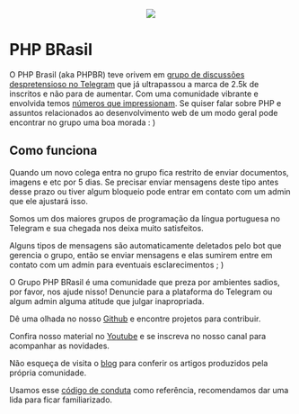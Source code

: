 <p align="center">
  <img src="https://raw.githubusercontent.com/brasil-php/reference/master/visual-identity/logo/github.png"/>
</p>

# PHP BRasil

O PHP Brasil (aka PHPBR) teve orivem em [grupo de discussões despretensioso no Telegram](https://telegram.me/phpbrasil) que já ultrapassou a marca de 2.5k de inscritos e não para de aumentar. Com uma comunidade vibrante e envolvida temos [números que impressionam](https://combot.org/c/-1001033617662). Se quiser falar sobre PHP e assuntos relacionados ao desenvolvimento web de um modo geral pode encontrar no grupo uma boa morada : )

## Como funciona

Quando um novo colega entra no grupo fica restrito de enviar documentos, imagens e etc por 5 dias. Se precisar enviar mensagens deste tipo antes desse prazo ou tiver algum bloqueio pode entrar em contato com um admin que ele ajustará isso.

Somos um dos maiores grupos de programação da língua portuguesa no Telegram e sua chegada nos deixa muito satisfeitos.

Alguns tipos de mensagens são automaticamente deletados pelo bot que gerencia o grupo, então se enviar mensagens e elas sumirem entre em contato com um admin para eventuais esclarecimentos ; )

O Grupo PHP BRasil é uma comunidade que preza por ambientes sadios, por favor, nos ajude nisso! Denuncie para a plataforma do Telegram ou algum admin alguma atitude que julgar inapropriada.

Dê uma olhada no nosso [Github](https://github.com/brasil-php) e encontre projetos para contribuir.

Confira nosso material no [Youtube](https://youtube.com/c/PHPBR) e se inscreva no nosso canal para acompanhar as novidades.

Não esqueça de visita o [blog](https://brasil-php.github.io/blog) para conferir os artigos produzidos pela própria comunidade.

Usamos esse [código de conduta](https://github.com/brazil-it-groups/code-of-conduct) como referência, recomendamos dar uma lida para ficar familiarizado.
